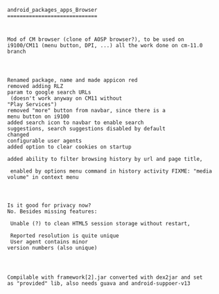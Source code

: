 <code>
android_packages_apps_Browser
=============================

<br>Mod of CM browser (clone of AOSP browser?), to be used on i9100/CM11 (menu button, DPI, ...)
all the work done on cm-11.0 branch

<br>Renamed package, name and made appicon red
<br>removed adding RLZ param to google search URLs
<br>&nbsp;(doesn't work anyway on CM11 without "Play Services")
<br>removed "more" button from navbar, since there is a menu button on i9100
<br>added search icon to navbar to enable search suggestions, search suggestions disabled by default
<br>changed configurable user agents
<br>added option to clear cookies on startup
<br>added ability to filter browsing history by url and page title,
<br>&nbsp;enabled by options menu command in history activity
FIXME: "media volume" in context menu


<br>Is it good for privacy now?
<br>No. Besides missing features:
<br>&nbsp;Unable (?) to clean HTML5 session storage without restart,
<br>&nbsp;Reported resolution is quite unique
<br>&nbsp;User agent contains minor version numbers (also unique)

<br>Compilable with framework[2].jar converted with dex2jar and set as "provided" lib,
also needs guava and android-suppoer-v13
</code>


